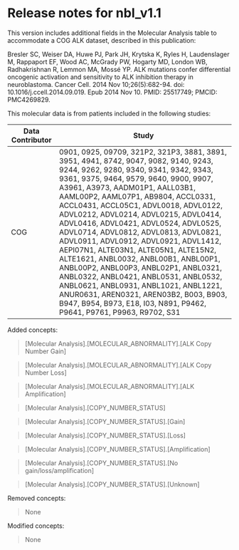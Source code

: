 # Release notes for nbl_v1.1

This version includes additional fields in the Molecular Analysis table to accommodate a COG ALK dataset, described in this publication:

Bresler SC, Weiser DA, Huwe PJ, Park JH, Krytska K, Ryles H, Laudenslager M, Rappaport EF, Wood AC, McGrady PW, Hogarty MD, London WB, Radhakrishnan R, Lemmon MA, Mossé YP. ALK mutations confer differential oncogenic activation and sensitivity to ALK inhibition therapy in neuroblastoma. Cancer Cell. 2014 Nov 10;26(5):682-94. doi: 10.1016/j.ccell.2014.09.019. Epub 2014 Nov 10. PMID: 25517749; PMCID: PMC4269829.

This molecular data is from patients included in the following studies:

|Data Contributor|Study|
|---|---|
|COG| 0901, 0925, 09709, 321P2, 321P3, 3881, 3891, 3951, 4941, 8742, 9047, 9082, 9140, 9243, 9244, 9262, 9280, 9340, 9341, 9342, 9343, 9361, 9375, 9464, 9579, 9640, 9900, 9907, A3961, A3973, AADM01P1, AALL03B1, AAML00P2, AAML07P1, AB9804, ACCL0331, ACCL0431, ACCL05C1, ADVL0018, ADVL0122, ADVL0212, ADVL0214, ADVL0215, ADVL0414, ADVL0416, ADVL0421, ADVL0524, ADVL0525, ADVL0714, ADVL0812, ADVL0813, ADVL0821, ADVL0911, ADVL0912, ADVL0921, ADVL1412, AEPI07N1, ALTE03N1, ALTE05N1, ALTE15N2, ALTE1621, ANBL0032, ANBL00B1, ANBL00P1, ANBL00P2, ANBL00P3, ANBL02P1, ANBL0321, ANBL0322, ANBL0421, ANBL0531, ANBL0532, ANBL0621, ANBL0931, ANBL1021, ANBL1221, ANUR0631, AREN0321, AREN03B2, B003, B903, B947, B954, B973, E18, I03, N891, P9462, P9641, P9761, P9963, R9702, S31 |


Added concepts:
>[Molecular Analysis].[MOLECULAR_ABNORMALITY].[ALK Copy Number Gain]

>[Molecular Analysis].[MOLECULAR_ABNORMALITY].[ALK Copy Number Loss]

>[Molecular Analysis].[MOLECULAR_ABNORMALITY].[ALK Amplification]

>[Molecular Analysis].[COPY_NUMBER_STATUS]

>[Molecular Analysis].[COPY_NUMBER_STATUS].[Gain]

>[Molecular Analysis].[COPY_NUMBER_STATUS].[Loss]

>[Molecular Analysis].[COPY_NUMBER_STATUS].[Amplification]

>[Molecular Analysis].[COPY_NUMBER_STATUS].[No gain/loss/amplification]

>[Molecular Analysis].[COPY_NUMBER_STATUS].[Unknown]

Removed concepts:
>None

Modified concepts:
>None
